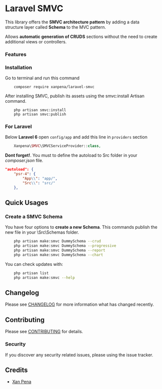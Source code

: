 # Laravel SMVC

This library offers the **SMVC architecture pattern** by adding a data structure layer called **Schema** to the MVC pattern.

Allows **automatic generation of CRUDS** sections without the need to create additional views or controllers.

### Features

### Installation

Go to terminal and run this command

```shell
    composer require xanpena/laravel-smvc
```

After installing SMVC, publish its assets using the smvc:install Artisan command. 

```shell
    php artisan smvc:install
    php artisan smvc:publish
```

### For Laravel

Below **Laravel 6** open `config/app` and add this line in `providers` section

```php
    Xanpena\SMVC\SMVCServiceProvider::class,
```

**Dont forget!**. You must to define the autoload to Src folder in your *composer.json* file.

```json
"autoload": {
    "psr-4": {
        "App\\": "app/",
        "Src\\": "src/"
    },
```    

## Quick Usages

### Create a SMVC Schema

You have four options to **create a new Schema**. 
This commands publish the new file in your \Src\Schemas folder.

```bash
    php artisan make:smvc DummySchema --crud
    php artisan make:smvc DummySchema --progressive
    php artisan make:smvc DummySchema --report
    php artisan make:smvc DummySchema --chart
```

You can check updates with:

```bash
    php artisan list
    php artisan make:smvc --help
```

## Changelog

Please see [CHANGELOG](CHANGELOG.md) for more information what has changed recently.

## Contributing

Please see [CONTRIBUTING](CONTRIBUTING.md) for details.

### Security

If you discover any security related issues, please using the issue tracker.

## Credits

- [Xan Pena](https://github.com/xanpena)

